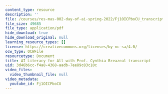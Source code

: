```yaml
---
content_type: resource
description: ''
file: /courses/res-mas-002-day-of-ai-spring-2022/Fj1OICPboCU_transcript.pdf
file_size: 49685
file_type: application/pdf
hide_download: true
hide_download_original: null
learning_resource_types: []
license: https://creativecommons.org/licenses/by-nc-sa/4.0/
ocw_type: OCWFile
resourcetype: Document
title: AI Literacy for All with Prof. Cynthia Breazeal transcript
uid: 3d46b6cc-f4a8-4368-aadb-7ee89c83c10c
video_files:
  video_thumbnail_file: null
video_metadata:
  youtube_id: Fj1OICPboCU
---
```

